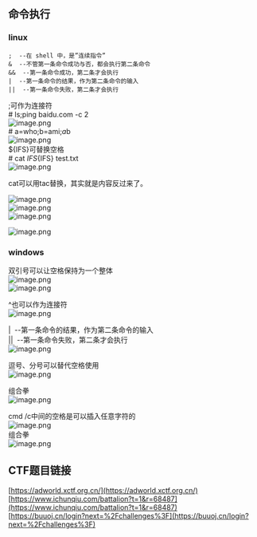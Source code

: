 <a name="pKRI1"></a>
## 命令执行
<a name="FDwVC"></a>
### linux
```
;  --在 shell 中，是”连续指令”
&  --不管第一条命令成功与否，都会执行第二条命令
&&  --第一条命令成功，第二条才会执行
|  --第一条命令的结果，作为第二条命令的输入
||  --第一条命令失败，第二条才会执行
```
;可作为连接符<br /># ls;ping baidu.com -c 2<br />![image.png](https://cdn.nlark.com/yuque/0/2021/png/1345801/1627217993397-8a852849-1ea9-4de8-9841-caa04db76847.png#height=183&id=KuAmV&originHeight=183&originWidth=738&originalType=binary&ratio=1&size=91635&status=done&style=none&width=738)<br /># a=who;b=ami;$a$b<br />![image.png](https://cdn.nlark.com/yuque/0/2021/png/1345801/1627225750847-6b716803-c525-4931-b473-5e04e43f8b41.png#height=55&id=PI2Jh&originHeight=55&originWidth=255&originalType=binary&ratio=1&size=13992&status=done&style=none&width=255)<br />${IFS}可替换空格<br /># cat ${IFS}${IFS} test.txt <br />![image.png](https://cdn.nlark.com/yuque/0/2021/png/1345801/1627220905826-659f7aaa-39e7-4f68-a4b4-5f65fada9e84.png#height=64&id=Byw60&originHeight=64&originWidth=277&originalType=binary&ratio=1&size=11246&status=done&style=none&width=277)

cat可以用tac替换，其实就是内容反过来了。

![image.png](https://cdn.nlark.com/yuque/0/2021/png/1345801/1627221361984-b0d0de9e-e972-4f41-816d-788ddfbcb340.png#height=65&id=aETRq&originHeight=65&originWidth=230&originalType=binary&ratio=1&size=11888&status=done&style=none&width=230)<br />![image.png](https://cdn.nlark.com/yuque/0/2021/png/1345801/1627221419185-c4adb6ff-ebe1-4f89-b784-a6b88ff0b153.png#height=72&id=D6Oaj&originHeight=72&originWidth=254&originalType=binary&ratio=1&size=14293&status=done&style=none&width=254)<br />![image.png](https://cdn.nlark.com/yuque/0/2021/png/1345801/1627221524030-ed3722bf-51f1-4f71-8ef5-18cf8e852c29.png#height=253&id=P6Isr&originHeight=253&originWidth=241&originalType=binary&ratio=1&size=42384&status=done&style=none&width=241)

![image.png](https://cdn.nlark.com/yuque/0/2021/png/1345801/1627224602177-4e65580e-11e3-4de3-8780-f5df240a8c60.png#height=156&id=g9ytr&originHeight=156&originWidth=321&originalType=binary&ratio=1&size=32115&status=done&style=none&width=321)

<a name="Fi8aI"></a>
### windows
双引号可以让空格保持为一个整体<br />![image.png](https://cdn.nlark.com/yuque/0/2021/png/1345801/1627226267679-2af3915d-f52f-4982-baf0-c20676d15361.png#height=77&id=VyNJn&originHeight=77&originWidth=274&originalType=binary&ratio=1&size=4368&status=done&style=none&width=274)<br />![image.png](https://cdn.nlark.com/yuque/0/2021/png/1345801/1627226298772-b92a7801-13b8-44c7-ae97-f12a93917352.png#height=92&id=za5lT&originHeight=92&originWidth=294&originalType=binary&ratio=1&size=5634&status=done&style=none&width=294)

^也可以作为连接符<br />![image.png](https://cdn.nlark.com/yuque/0/2021/png/1345801/1627226562237-01f5bac5-e53d-4395-a35e-070bf7539340.png#height=104&id=fWng9&originHeight=104&originWidth=266&originalType=binary&ratio=1&size=5514&status=done&style=none&width=266)

|  --第一条命令的结果，作为第二条命令的输入<br />||  --第一条命令失败，第二条才会执行<br />![image.png](https://cdn.nlark.com/yuque/0/2021/png/1345801/1627226786678-cf716e0f-3144-4e45-84ae-3c3230d8db97.png#height=407&id=GDc0R&originHeight=542&originWidth=488&originalType=binary&ratio=1&size=85225&status=done&style=none&width=366)

逗号、分号可以替代空格使用<br />![image.png](https://cdn.nlark.com/yuque/0/2021/png/1345801/1627227430259-cbf79ab4-f3bc-4254-93f3-9757d51f699c.png#height=88&id=R9zXW&originHeight=88&originWidth=303&originalType=binary&ratio=1&size=4490&status=done&style=none&width=303)

组合拳<br />![image.png](https://cdn.nlark.com/yuque/0/2021/png/1345801/1627227448915-65a784b6-69e0-4775-8375-8bdd42b7304d.png#height=178&id=EB8QV&originHeight=178&originWidth=393&originalType=binary&ratio=1&size=9697&status=done&style=none&width=393)

cmd /c中间的空格是可以插入任意字符的<br />![image.png](https://cdn.nlark.com/yuque/0/2021/png/1345801/1627227747029-c49ce8e6-49a1-4b81-9a5d-86b2b89fb7fb.png#height=94&id=znCHf&originHeight=94&originWidth=507&originalType=binary&ratio=1&size=7156&status=done&style=none&width=507)<br />组合拳<br />![image.png](https://cdn.nlark.com/yuque/0/2021/png/1345801/1627227801628-b9601588-62a3-4356-b95a-40e5bfe5a0d5.png#height=91&id=RpmK0&originHeight=91&originWidth=580&originalType=binary&ratio=1&size=5845&status=done&style=none&width=580)

<a name="74Gze"></a>
## CTF题目链接
[https://adworld.xctf.org.cn/](https://adworld.xctf.org.cn/)<br />[https://www.ichunqiu.com/battalion?t=1&r=68487](https://www.ichunqiu.com/battalion?t=1&r=68487)<br />[https://buuoj.cn/login?next=%2Fchallenges%3F](https://buuoj.cn/login?next=%2Fchallenges%3F)
